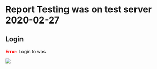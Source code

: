 # Report Testing was on test server 2020-02-27

## Login

<span style="color:red"><b> Error: </b></span> Login to was 

![](https://storage.googleapis.com/was-testing/screenShot72175y0eYgRa9b7V.png?authuser=1)